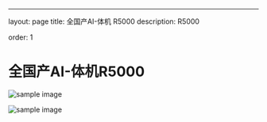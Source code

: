 ---
layout: page
title: 全国产AI-体机 R5000
description: R5000

order: 1

# 全国产AI-体机R5000

![sample image](01.jpg "mews")<br>

![sample image](02.jpg "mews")<br>
